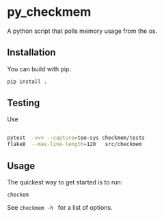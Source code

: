 # py_checkmem

A python script that polls memory usage from the os.

## Installation

You can build with pip.  

```bash
pip install .
```

## Testing

Use

```bash

pytest  -vvv --capture=tee-sys checkmem/tests
flake8  --max-line-length=120   src/checkmem 

```

## Usage

The quickest way to get started is to run:

```
checkem
```

See `checkmem -h ` for a list of options.